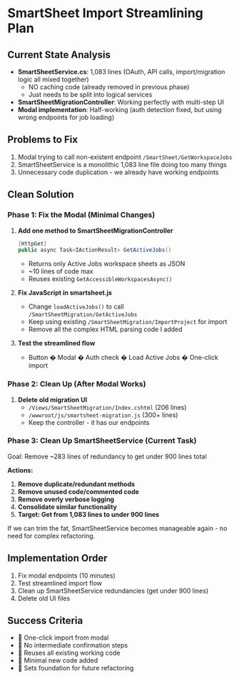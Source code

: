 # SmartSheet Import Streamlining Plan

## Current State Analysis
- **SmartSheetService.cs**: 1,083 lines (OAuth, API calls, import/migration logic all mixed together)
  - NO caching code (already removed in previous phase)
  - Just needs to be split into logical services
- **SmartSheetMigrationController**: Working perfectly with multi-step UI
- **Modal implementation**: Half-working (auth detection fixed, but using wrong endpoints for job loading)

## Problems to Fix
1. Modal trying to call non-existent endpoint `/SmartSheet/GetWorkspaceJobs`
2. SmartSheetService is a monolithic 1,083 line file doing too many things
3. Unnecessary code duplication - we already have working endpoints

## Clean Solution

### Phase 1: Fix the Modal (Minimal Changes)
1. **Add one method to SmartSheetMigrationController**
   ```csharp
   [HttpGet]
   public async Task<IActionResult> GetActiveJobs()
   ```
   - Returns only Active Jobs workspace sheets as JSON
   - ~10 lines of code max
   - Reuses existing `GetAccessibleWorkspacesAsync()`

2. **Fix JavaScript in smartsheet.js**
   - Change `loadActiveJobs()` to call `/SmartSheetMigration/GetActiveJobs`
   - Keep using existing `/SmartSheetMigration/ImportProject` for import
   - Remove all the complex HTML parsing code I added

3. **Test the streamlined flow**
   - Button � Modal � Auth check � Load Active Jobs � One-click import

### Phase 2: Clean Up (After Modal Works)
1. **Delete old migration UI**
   - `/Views/SmartSheetMigration/Index.cshtml` (206 lines)
   - `/wwwroot/js/smartsheet-migration.js` (300+ lines)
   - Keep the controller - it has our endpoints

### Phase 3: Clean Up SmartSheetService (Current Task)
Goal: Remove ~283 lines of redundancy to get under 900 lines total

**Actions:**
1. **Remove duplicate/redundant methods**
2. **Remove unused code/commented code**  
3. **Remove overly verbose logging**
4. **Consolidate similar functionality**
5. **Target: Get from 1,083 lines to under 900 lines**

If we can trim the fat, SmartSheetService becomes manageable again - no need for complex refactoring.

## Implementation Order
1. Fix modal endpoints (10 minutes)
2. Test streamlined import flow
3. Clean up SmartSheetService redundancies (get under 900 lines)
4. Delete old UI files

## Success Criteria
-  One-click import from modal
-  No intermediate confirmation steps
-  Reuses all existing working code
-  Minimal new code added
-  Sets foundation for future refactoring